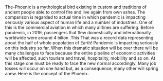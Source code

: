 The-Phoenix is a mythological bird existing in custom and traditions of ancient people able to control fire and live again from own ashes.
The comparison is regarded to actual time in which pandemic is impacting seriously various aspect of human  life and a number of  industries.
One of this is the commercial aviation in which many airlines are suffering. Before pandemic, in 2019, passengers that flew domestically and internationally worldwide were around 4 bilion.
This That was a record data representing about the half of whole popolation of Earth!
Pandemic is impacting seriously on this industry so far.
When this dramatic situation will be over there will be many challenges to face because the entire pipeline of economic activities will be affected, such tourism and travel, hospitality, mobiliity and so on.
At this stage one must be ready to face the new normal accordingly. Many job losses will occur on one hand but, as a consequence,  many other will spring anew.
Here is the concept of the Phoenix.
